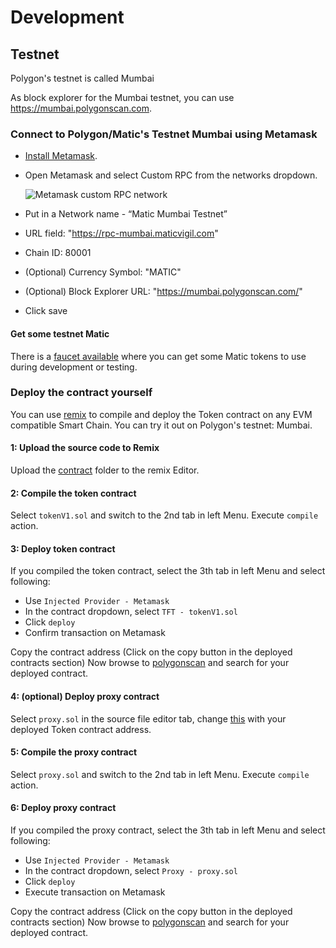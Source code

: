 # Development

## Testnet

Polygon's testnet is called Mumbai

As block explorer for the Mumbai testnet, you can use <https://mumbai.polygonscan.com>.

### Connect to Polygon/Matic's Testnet Mumbai using Metamask

- [Install Metamask](https://metamask.io/download/).
- Open Metamask and select Custom RPC from the networks dropdown.

    ![Metamask custom RPC network](https://user-images.githubusercontent.com/56790126/198002275-41984b4c-aaf0-4ade-8ab2-2c5bb34b9a87.png)

- Put in a Network name - “Matic Mumbai Testnet”
- URL field: "https://rpc-mumbai.maticvigil.com"
- Chain ID: 80001
- (Optional) Currency Symbol: "MATIC"
- (Optional) Block Explorer URL: "https://mumbai.polygonscan.com/"
- Click save

#### Get some testnet Matic

There is a [faucet available](https://faucet.polygon.technology) where you can get some Matic tokens to use during development or testing.

### Deploy the contract yourself

You can use [remix](https://remix.ethereum.org/#optimize=false&runs=200&evmVersion=null&version=soljson-v0.8.3+commit.8d00100c.js) to compile and deploy the Token contract on any EVM compatible Smart Chain. You can try it out on Polygon's testnet: Mumbai.

#### 1: Upload the source code to Remix

Upload the [contract](../solidity/contract) folder to the remix Editor.

#### 2: Compile the token contract

Select `tokenV1.sol` and switch to the 2nd tab in left Menu. Execute `compile` action.

#### 3: Deploy token contract

If you compiled the token contract, select the 3th tab in left Menu and select following:

- Use `Injected Provider - Metamask`
- In the contract dropdown, select `TFT - tokenV1.sol`
- Click `deploy`
- Confirm transaction on Metamask

Copy the contract address (Click on the copy button in the deployed contracts section)
Now browse to [polygonscan](https://mumbai.polygonscan.com/) and search for your deployed contract.

#### 4: (optional) Deploy proxy contract

Select `proxy.sol` in the source file editor tab, change [this](../solidity/contract/proxy.sol#L30) with your deployed Token contract address.

#### 5: Compile the proxy contract

Select `proxy.sol` and switch to the 2nd tab in left Menu. Execute `compile` action.

#### 6: Deploy proxy contract

If you compiled the proxy contract, select the 3th tab in left Menu and select following:

- Use `Injected Provider - Metamask`
- In the contract dropdown, select `Proxy - proxy.sol`
- Click `deploy`
- Execute transaction on Metamask

Copy the contract address (Click on the copy button in the deployed contracts section)
Now browse to [polygonscan](https://mumbai.polygonscan.com/) and search for your deployed contract.
